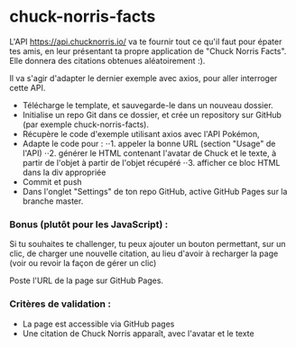 # chuck-norris-facts

L'API https://api.chucknorris.io/ va te fournir tout ce qu'il faut pour épater tes amis, en leur présentant ta propre application de "Chuck Norris Facts". Elle donnera des citations obtenues aléatoirement :).

Il va s'agir d'adapter le dernier exemple avec axios, pour aller interroger cette API.

* Télécharge le template, et sauvegarde-le dans un nouveau dossier.
* Initialise un repo Git dans ce dossier, et crée un repository sur GitHub (par exemple chuck-norris-facts).
* Récupère le code d'exemple utilisant axios avec l'API Pokémon,
* Adapte le code pour :
⋅⋅1. appeler la bonne URL (section "Usage" de l'API)
⋅⋅2. générer le HTML contenant l'avatar de Chuck et le texte, à partir de l'objet à partir de l'objet récupéré
⋅⋅3. afficher ce bloc HTML dans la div appropriée
* Commit et push
* Dans l'onglet "Settings" de ton repo GitHub, active GitHub Pages sur la branche master.

### Bonus (plutôt pour les JavaScript) :

Si tu souhaites te challenger, tu peux ajouter un bouton permettant, sur un clic, de charger une nouvelle citation, au lieu d'avoir à recharger la page (voir ou revoir la façon de gérer un clic)

Poste l'URL de la page sur GitHub Pages.

### Critères de validation :

* La page est accessible via GitHub pages
* Une citation de Chuck Norris apparaît, avec l'avatar et le texte
